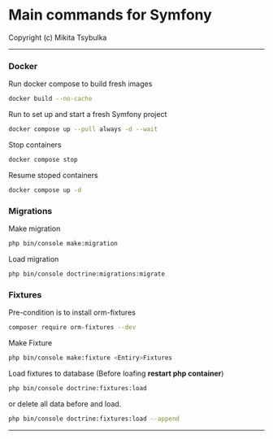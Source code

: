 # Main commands for Symfony

Copyright (c) Mikita Tsybulka

---

### Docker

Run docker compose to build fresh images
```bash
docker build --no-cache 
```

Run to set up and start a fresh Symfony project
```bash
docker compose up --pull always -d --wait
```

Stop containers
```bash
docker compose stop
```

Resume stoped containers
```bash
docker compose up -d
```

### Migrations

Make migration

```bash
php bin/console make:migration
```

Load migration

```bash
php bin/console doctrine:migrations:migrate
```

### Fixtures

Pre-condition is to install orm-fixtures

```bash
composer require orm-fixtures --dev
```

Make Fixture

```bash
php bin/console make:fixture <Entiry>Fixtures
```

Load fixtures to database (Before loafing **restart php container**)

```bash
php bin/console doctrine:fixtures:load
```
or delete all data before and load.

```bash
php bin/console doctrine:fixtures:load --append
```
---
